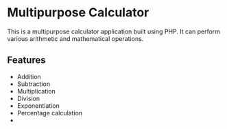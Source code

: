 # Multipurpose Calculator

This is a multipurpose calculator application built using PHP. It can perform various arithmetic and mathematical operations.

## Features

- Addition
- Subtraction
- Multiplication
- Division
- Exponentiation
- Percentage calculation
-